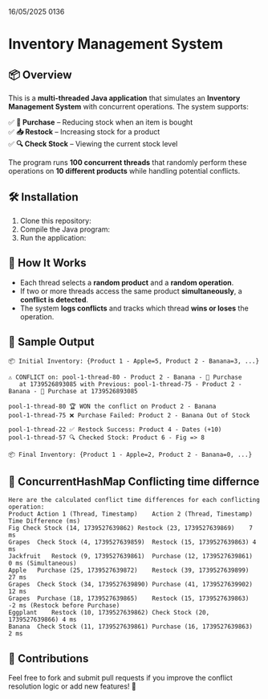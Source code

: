 16/05/2025
0136

# Inventory Management System

## 📦 Overview  
This is a **multi-threaded Java application** that simulates an **Inventory Management System** with concurrent operations. The system supports:  

✅ **🛒 Purchase** – Reducing stock when an item is bought  
✅ **📥 Restock** – Increasing stock for a product  
✅ **🔍 Check Stock** – Viewing the current stock level  

The program runs **100 concurrent threads** that randomly perform these operations on **10 different products** while handling potential conflicts.

## 🛠 Installation  
1. Clone this repository:  
2. Compile the Java program:
3. Run the application:  

## 🚀 How It Works  
- Each thread selects a **random product** and a **random operation**.  
- If two or more threads access the same product **simultaneously**, a **conflict is detected**.  
- The system **logs conflicts** and tracks which thread **wins or loses** the operation.  

## 🔄 Sample Output  
```
📦 Initial Inventory: {Product 1 - Apple=5, Product 2 - Banana=3, ...}

⚠ CONFLICT on: pool-1-thread-80 - Product 2 - Banana - 🛒 Purchase 
   at 1739526893085 with Previous: pool-1-thread-75 - Product 2 - Banana - 🛒 Purchase at 1739526893085

pool-1-thread-80 🏆 WON the conflict on Product 2 - Banana  
pool-1-thread-75 ❌ Purchase Failed: Product 2 - Banana Out of Stock  

pool-1-thread-22 ✅ Restock Success: Product 4 - Dates (+10)  
pool-1-thread-57 🔍 Checked Stock: Product 6 - Fig => 8  

📦 Final Inventory: {Product 1 - Apple=2, Product 2 - Banana=0, ...}
```

## 🔄 ConcurrentHashMap Conflicting time differnce  
```
Here are the calculated conflict time differences for each conflicting operation:
Product	Action 1 (Thread, Timestamp)	Action 2 (Thread, Timestamp)	Time Difference (ms)
Fig	Check Stock (14, 1739527639862)	Restock (23, 1739527639869)	   7 ms
Grapes	Check Stock (4, 1739527639859)	Restock (15, 1739527639863)	4 ms
Jackfruit	Restock (9, 1739527639861)	Purchase (12, 1739527639861)	   0 ms (Simultaneous)
Apple	Purchase (25, 1739527639872)	Restock (39, 1739527639899)	      27 ms
Grapes	Check Stock (34, 1739527639890)	Purchase (41, 1739527639902)	12 ms
Grapes	Purchase (18, 1739527639865)	Restock (15, 1739527639863)	   -2 ms (Restock before Purchase)
Eggplant	Restock (10, 1739527639862)	Check Stock (20, 1739527639866)	4 ms
Banana	Check Stock (11, 1739527639861)	Purchase (16, 1739527639863)	2 ms
```
## 🤝 Contributions  
Feel free to fork and submit pull requests if you improve the conflict resolution logic or add new features! 🚀  
